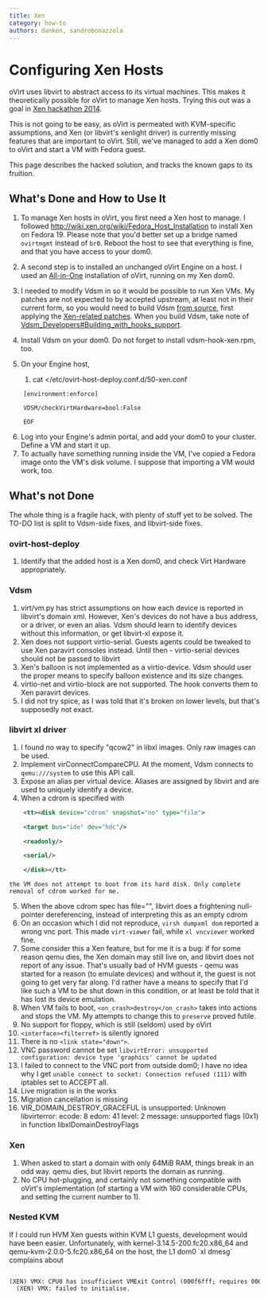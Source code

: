 ```yaml
---
title: Xen
category: how-to
authors: danken, sandrobonazzola
---
```


<!-- TODO: Content review -->

# Configuring Xen Hosts

oVirt uses libvirt to abstract access to its virtual machines. This makes it theoretically possible for oVirt to manage Xen hosts. Trying this out was a goal in [Xen hackathon 2014](http://wiki.xen.org/wiki/Hackathon/May2014#Libvirt_and_Xen_integration_.2F_co-operation).

This is not going to be easy, as oVirt is permeated with KVM-specific assumptions, and Xen (or libvirt's xenlight driver) is currently missing features that are important to oVirt. Still, we've managed to add a Xen dom0 to oVirt and start a VM with Fedora guest.

This page describes the hacked solution, and tracks the known gaps to its fruition.

## What's Done and How to Use It

1.  To manage Xen hosts in oVirt, you first need a Xen host to manage. I followed <http://wiki.xen.org/wiki/Fedora_Host_Installation> to install Xen on Fedora 19. Please note that you'd better set up a bridge named `ovirtmgmt` instead of `br0`. Reboot the host to see that everything is fine, and that you have access to your dom0.
2.  A second step is to installed an unchanged oVirt Engine on a host. I used an [All-in-One](/develop/release-management/features/integration/allinone.html) installation of oVirt, running on my Xen dom0.
3.  I needed to modify Vdsm in so it would be possible to run Xen VMs. My patches are not expected to by accepted upstream, at least not in their current form, so you would need to build Vdsm [from source](/develop/developer-guide/vdsm/developers.html), first applying the [Xen-related patches](http://gerrit.ovirt.org/#/q/status:open+project:vdsm+branch:master+topic:xen,n,z). When you build Vdsm, take note of [Vdsm_Developers#Building_with_hooks_support](/develop/developer-guide/vdsm/developers.html#building-with-hooks-support).
4.  Install Vdsm on your dom0. Do not forget to install vdsm-hook-xen.rpm, too.
5.  On your Engine host,

    1.  cat <<EOF >/etc/ovirt-host-deploy.conf.d/50-xen.conf
```
    [environment:enforce]

    VDSM/checkVirtHardware=bool:False

    EOF
```

6.  Log into your Engine's admin portal, and add your dom0 to your cluster. Define a VM and start it up.
7.  To actually have something running inside the VM, I've copied a Fedora image onto the VM's disk volume. I suppose that importing a VM would work, too.

## What's not Done

The whole thing is a fragile hack, with plenty of stuff yet to be solved. The TO-DO list is split to Vdsm-side fixes, and libvirt-side fixes.

### ovirt-host-deploy

1.  Identify that the added host is a Xen dom0, and check Virt Hardware appropriately.

### Vdsm

1.  virt/vm.py has strict assumptions on how each device is reported in libvirt's domain xml. However, Xen's devices do not have a bus address, or a driver, or even an alias. Vdsm should learn to identify devices without this information, or get libvirt-xl expose it.
2.  Xen does not support virtio-serial. Guests agents could be tweaked to use Xen paravirt consoles instead. Until then - virtio-serial devices should not be passed to libvirt
3.  Xen's balloon is not implemented as a virtio-device. Vdsm should user the proper means to specify balloon existence and its size changes.
4.  virtio-net and virtio-block are not supported. The hook converts them to Xen paravirt devices.
5.  I did not try spice, as I was told that it's broken on lower levels, but that's supposedly not exact.

### libvirt xl driver

1.  I found no way to specify "qcow2" in libxl images. Only raw images can be used.
2.  Implement virConnectCompareCPU. At the moment, Vdsm connects to `qemu:///system` to use this API call.
3.  Expose an alias per virtual device. Aliases are assigned by libvirt and are used to uniquely identify a device.
4.  When a cdrom is specified with

```xml
    <tt><disk device="cdrom" snapshot="no" type="file">

    <target bus="ide" dev="hdc"/>

    <readonly/>

    <serial/>

    </disk></tt>
```

    the VM does not attempt to boot from its hard disk. Only complete removal of cdrom worked for me.

5.  When the above cdrom spec has file="", libvirt does a frightening null-pointer dereferencing, instead of interpreting this as an empty cdrom
6.  On an occasion which I did not reproduce, `virsh dumpxml dom` reported a wrong vnc port. This made `virt-viewer` fail, while `xl vncviewer` worked fine.
7.  Some consider this a Xen feature, but for me it is a bug: if for some reason qemu dies, the Xen domain may still live on, and libvirt does not report of any issue. That's usually bad of HVM guests - qemu was started for a reason (to emulate devices) and without it, the guest is not going to get very far along. I'd rather have a means to specify that I'd like such a VM to be shut down in this condition, or at least be told that it has lost its device emulation.
8.  When VM fails to boot, `<on_crash>destroy</on_crash>` takes into actions and stops the VM. My attempts to change this to `preserve` proved futile.
9.  No support for floppy, which is still (seldom) used by oVirt
10. `<interface><filterref>` is silently ignored
11. There is no `<link state="down">`.
12. VNC password cannot be set `libvirtError: unsupported configuration: device type 'graphics' cannot be updated`
13. I failed to connect to the VNC port from outside dom0; I have no idea why I get `unable connect to socket: Connection refused (111)` with iptables set to ACCEPT all.
14. Live migration is in the works
15. Migration cancellation is missing
16. VIR_DOMAIN_DESTROY_GRACEFUL is unsupported: Unknown libvirterror: ecode: 8 edom: 41 level: 2 message: unsupported flags (0x1) in function libxlDomainDestroyFlags

### Xen

1.  When asked to start a domain with only 64MiB RAM, things break in an odd way. qemu dies, but libvirt reports the domain as running.
2.  No CPU hot-plugging, and certainly not something compatible with oVirt's implementation (of starting a VM with 160 considerable CPUs, and setting the current number to 1).

### Nested KVM

If I could run HVM Xen guests within KVM L1 guests, development would have been easier. Unfortunately, with kernel-3.14.5-200.fc20.x86_64 and qemu-kvm-2.0.0-5.fc20.x86_64 on the host, the L1 dom0 \`xl dmesg\` complains about

      (XEN) VMX: CPU0 has insufficient VMExit Control (000f6fff; requires 00008200)
      (XEN) VMX: failed to initialise.


